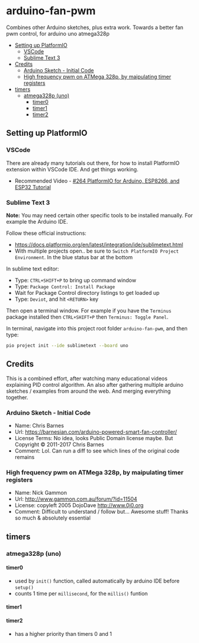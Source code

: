 # arduino-fan-pwm

Combines other Arduino sketches, plus extra work. Towards a better fan pwm control, for arduino uno atmega328p

<!-- MarkdownTOC -->

* [Setting up PlatformIO](#setting-up-platformio)
  * [VSCode](#vscode)
  * [Sublime Text 3](#sublime-text-3)
* [Credits](#credits)
  * [Arduino Sketch - Initial Code](#arduino-sketch---initial-code)
  * [High frequency pwm on ATMega 328p, by maipulating timer registers](#high-frequency-pwm-on-atmega-328p-by-maipulating-timer-registers)
* [timers](#timers)
  * [atmega328p \(uno\)](#atmega328p-uno)
    * [timer0](#timer0)
    * [timer1](#timer1)
    * [timer2](#timer2)

<!-- /MarkdownTOC -->

<a id="setting-up-platformio"></a>
## Setting up PlatformIO

<a id="vscode"></a>
### VSCode

There are already many tutorials out there, for how to install PlatformIO extension within VSCode IDE. And get things working.

* Recommended Video - [#264​ PlatformIO for Arduino, ESP8266, and ESP32 Tutorial](https://www.youtube.com/watch?v=0poh_2rBq7E)

<a id="sublime-text-3"></a>
### Sublime Text 3

**Note:** You may need certain other specific tools to be installed manually. For example the Arduino IDE.

Follow these official instructions:

* https://docs.platformio.org/en/latest/integration/ide/sublimetext.html
* With multiple projects open.. be sure to `Switch PlatformIO Project Environment`. In the blue status bar at the bottom

In sublime text editor:

* Type: `CTRL+SHIFT+P` to bring up command window
* Type: `Package Control: Install Package`
* Wait for Package Control directory listings to get loaded up
* Type: `Deviot`, and hit `<RETURN>` key

Then open a terminal window. For example if you have the `Terminus` package installed then `CTRL+SHIFT+P` then `Terminus: Toggle Panel`.

In terminal, navigate into this project root folder `arduino-fan-pwm`, and then type:

```sh
pio project init --ide sublimetext --board uno
```

<a id="credits"></a>
## Credits

This is a combined effort, after watching many educational videos explaining PID control algorithm. An also after gathering multiple arduino sketches / examples from around the web. And merging everything together.

<a id="arduino-sketch---initial-code"></a>
### Arduino Sketch - Initial Code

* Name: Chris Barnes
* Url: https://barnesian.com/arduino-powered-smart-fan-controller/
* License Terms: No idea, looks Public Domain license maybe. But Copyright © 2011-2017 Chris Barnes
* Comment: Lol. Can run a diff to see which lines of the original code remains

<a id="high-frequency-pwm-on-atmega-328p-by-maipulating-timer-registers"></a>
### High frequency pwm on ATMega 328p, by maipulating timer registers

* Name: Nick Gammon
* Url: http://www.gammon.com.au/forum/?id=11504
* License: copyleft 2005 DojoDave <http://www.0j0.org>
* Comment: Difficult to understand / follow but... Awesome stuff! Thanks so much & absolutely essential

<a id="timers"></a>
## timers

<a id="atmega328p-uno"></a>
### atmega328p (uno)

<a id="timer0"></a>
#### timer0

* used by `init()` function, called automatically by arduino IDE before `setup()`
* counts 1 time per `millisecond`, for the `millis()` funtion

<a id="timer1"></a>
#### timer1

<a id="timer2"></a>
#### timer2

* has a higher priority than timers 0 and 1







